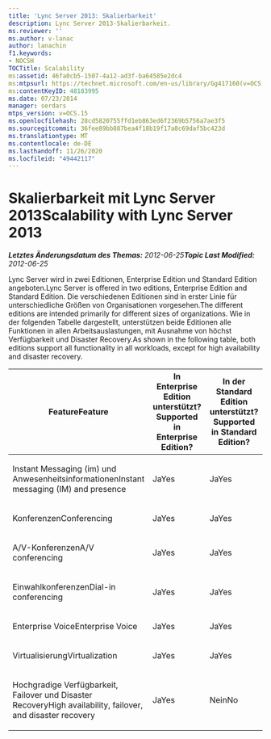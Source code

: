 ```yaml
---
title: 'Lync Server 2013: Skalierbarkeit'
description: Lync Server 2013-Skalierbarkeit.
ms.reviewer: ''
ms.author: v-lanac
author: lanachin
f1.keywords:
- NOCSH
TOCTitle: Scalability
ms:assetid: 46fa0cb5-1507-4a12-ad3f-ba64585e2dc4
ms:mtpsurl: https://technet.microsoft.com/en-us/library/Gg417160(v=OCS.15)
ms:contentKeyID: 48183995
ms.date: 07/23/2014
manager: serdars
mtps_version: v=OCS.15
ms.openlocfilehash: 28cd5820755ffd1eb863ed6f2369b5756a7ae3f5
ms.sourcegitcommit: 36fee89bb887bea4f18b19f17a8c69daf5bc423d
ms.translationtype: MT
ms.contentlocale: de-DE
ms.lasthandoff: 11/26/2020
ms.locfileid: "49442117"
---
```

# <a name="scalability-with-lync-server-2013"></a><span data-ttu-id="5d7ba-103">Skalierbarkeit mit Lync Server 2013</span><span class="sxs-lookup"><span data-stu-id="5d7ba-103">Scalability with Lync Server 2013</span></span>

<div data-xmlns="http://www.w3.org/1999/xhtml">

<div class="topic" data-xmlns="http://www.w3.org/1999/xhtml" data-msxsl="urn:schemas-microsoft-com:xslt" data-cs="https://msdn.microsoft.com/">

<div data-asp="https://msdn2.microsoft.com/asp">



</div>

<div id="mainSection">

<div id="mainBody"><span data-ttu-id="5d7ba-104">

<span> </span></span><span class="sxs-lookup"><span data-stu-id="5d7ba-104">

<span> </span></span></span>

<span data-ttu-id="5d7ba-105">_**Letztes Änderungsdatum des Themas:** 2012-06-25_</span><span class="sxs-lookup"><span data-stu-id="5d7ba-105">_**Topic Last Modified:** 2012-06-25_</span></span>

<span data-ttu-id="5d7ba-106">Lync Server wird in zwei Editionen, Enterprise Edition und Standard Edition angeboten.</span><span class="sxs-lookup"><span data-stu-id="5d7ba-106">Lync Server is offered in two editions, Enterprise Edition and Standard Edition.</span></span> <span data-ttu-id="5d7ba-107">Die verschiedenen Editionen sind in erster Linie für unterschiedliche Größen von Organisationen vorgesehen.</span><span class="sxs-lookup"><span data-stu-id="5d7ba-107">The different editions are intended primarily for different sizes of organizations.</span></span> <span data-ttu-id="5d7ba-108">Wie in der folgenden Tabelle dargestellt, unterstützen beide Editionen alle Funktionen in allen Arbeitsauslastungen, mit Ausnahme von höchst Verfügbarkeit und Disaster Recovery.</span><span class="sxs-lookup"><span data-stu-id="5d7ba-108">As shown in the following table, both editions support all functionality in all workloads, except for high availability and disaster recovery.</span></span>


<table>
<colgroup>
<col style="width: 33%" />
<col style="width: 33%" />
<col style="width: 33%" />
</colgroup>
<thead>
<tr class="header">
<th><span data-ttu-id="5d7ba-109">Feature</span><span class="sxs-lookup"><span data-stu-id="5d7ba-109">Feature</span></span></th>
<th><span data-ttu-id="5d7ba-110">In Enterprise Edition unterstützt?</span><span class="sxs-lookup"><span data-stu-id="5d7ba-110">Supported in Enterprise Edition?</span></span></th>
<th><span data-ttu-id="5d7ba-111">In der Standard Edition unterstützt?</span><span class="sxs-lookup"><span data-stu-id="5d7ba-111">Supported in Standard Edition?</span></span></th>
</tr>
</thead>
<tbody>
<tr class="odd">
<td><p><span data-ttu-id="5d7ba-112">Instant Messaging (im) und Anwesenheitsinformationen</span><span class="sxs-lookup"><span data-stu-id="5d7ba-112">Instant messaging (IM) and presence</span></span></p></td>
<td><p><span data-ttu-id="5d7ba-113">Ja</span><span class="sxs-lookup"><span data-stu-id="5d7ba-113">Yes</span></span></p></td>
<td><p><span data-ttu-id="5d7ba-114">Ja</span><span class="sxs-lookup"><span data-stu-id="5d7ba-114">Yes</span></span></p></td>
</tr>
<tr class="even">
<td><p><span data-ttu-id="5d7ba-115">Konferenzen</span><span class="sxs-lookup"><span data-stu-id="5d7ba-115">Conferencing</span></span></p></td>
<td><p><span data-ttu-id="5d7ba-116">Ja</span><span class="sxs-lookup"><span data-stu-id="5d7ba-116">Yes</span></span></p></td>
<td><p><span data-ttu-id="5d7ba-117">Ja</span><span class="sxs-lookup"><span data-stu-id="5d7ba-117">Yes</span></span></p></td>
</tr>
<tr class="odd">
<td><p><span data-ttu-id="5d7ba-118">A/V-Konferenzen</span><span class="sxs-lookup"><span data-stu-id="5d7ba-118">A/V conferencing</span></span></p></td>
<td><p><span data-ttu-id="5d7ba-119">Ja</span><span class="sxs-lookup"><span data-stu-id="5d7ba-119">Yes</span></span></p></td>
<td><p><span data-ttu-id="5d7ba-120">Ja</span><span class="sxs-lookup"><span data-stu-id="5d7ba-120">Yes</span></span></p></td>
</tr>
<tr class="even">
<td><p><span data-ttu-id="5d7ba-121">Einwahlkonferenzen</span><span class="sxs-lookup"><span data-stu-id="5d7ba-121">Dial-in conferencing</span></span></p></td>
<td><p><span data-ttu-id="5d7ba-122">Ja</span><span class="sxs-lookup"><span data-stu-id="5d7ba-122">Yes</span></span></p></td>
<td><p><span data-ttu-id="5d7ba-123">Ja</span><span class="sxs-lookup"><span data-stu-id="5d7ba-123">Yes</span></span></p></td>
</tr>
<tr class="odd">
<td><p><span data-ttu-id="5d7ba-124">Enterprise Voice</span><span class="sxs-lookup"><span data-stu-id="5d7ba-124">Enterprise Voice</span></span></p></td>
<td><p><span data-ttu-id="5d7ba-125">Ja</span><span class="sxs-lookup"><span data-stu-id="5d7ba-125">Yes</span></span></p></td>
<td><p><span data-ttu-id="5d7ba-126">Ja</span><span class="sxs-lookup"><span data-stu-id="5d7ba-126">Yes</span></span></p></td>
</tr>
<tr class="even">
<td><p><span data-ttu-id="5d7ba-127">Virtualisierung</span><span class="sxs-lookup"><span data-stu-id="5d7ba-127">Virtualization</span></span></p></td>
<td><p><span data-ttu-id="5d7ba-128">Ja</span><span class="sxs-lookup"><span data-stu-id="5d7ba-128">Yes</span></span></p></td>
<td><p><span data-ttu-id="5d7ba-129">Ja</span><span class="sxs-lookup"><span data-stu-id="5d7ba-129">Yes</span></span></p></td>
</tr>
<tr class="odd">
<td><p><span data-ttu-id="5d7ba-130">Hochgradige Verfügbarkeit, Failover und Disaster Recovery</span><span class="sxs-lookup"><span data-stu-id="5d7ba-130">High availability, failover, and disaster recovery</span></span></p></td>
<td><p><span data-ttu-id="5d7ba-131">Ja</span><span class="sxs-lookup"><span data-stu-id="5d7ba-131">Yes</span></span></p></td>
<td><p><span data-ttu-id="5d7ba-132">Nein</span><span class="sxs-lookup"><span data-stu-id="5d7ba-132">No</span></span></p></td>
</tr>
</tbody>
</table><span data-ttu-id="5d7ba-133">


</div>

<span> </span>

</div>

</div>

</span><span class="sxs-lookup"><span data-stu-id="5d7ba-133">


</div>

<span> </span>

</div>

</div>

</span></span></div>

